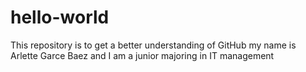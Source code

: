 # hello-world
This repository is to get a better understanding of GitHub
my name is Arlette Garce Baez and I am a junior majoring in IT management
